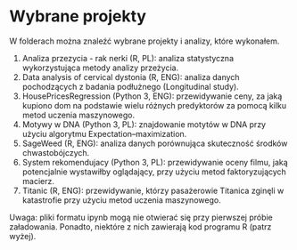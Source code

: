 # Wybrane projekty

W folderach można znaleźć wybrane projekty i analizy, które wykonałem.

1) Analiza przezycia - rak nerki (R, PL): analiza statystyczna wykorzystująca metody analizy przeżycia.
2) Data analysis of cervical dystonia (R, ENG): analiza danych pochodzących z badania podłużnego (Longitudinal study).
3) HousePricesRegression (Python 3, ENG): przewidywanie ceny, za jaką kupiono dom na podstawie wielu różnych predyktorów za pomocą kilku metod uczenia maszynowego.
4) Motywy w DNA (Python 3, PL): znajdowanie motytów w DNA przy użyciu algorytmu Expectation–maximization.
5) SageWeed (R, ENG): analiza danych porównująca skuteczność środków chwastobójczych.
6) System rekomendujacy (Python 3, PL): przewidywanie oceny filmu, jaką potencjalnie wystawiłby oglądający, przy użyciu metod faktoryzujących macierz.
7) Titanic (R, ENG): przewidywanie, którzy pasażerowie Titanica zginęli w katastrofie przy użyciu metod uczenia maszynowego.

Uwaga: pliki formatu ipynb mogą nie otwierać się przy pierwszej próbie załadowania. Ponadto, niektóre z nich zawierają kod programu R (patrz wyżej).
